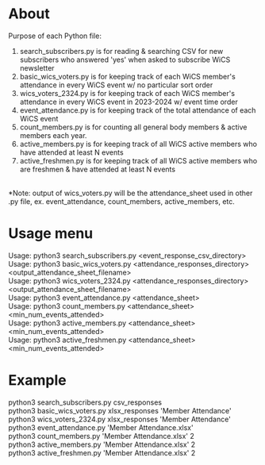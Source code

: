 # About
Purpose of each Python file:
<ol>
    <li>search_subscribers.py is for reading & searching CSV for new subscribers who answered 'yes' when asked to subscribe WiCS newsletter</li>
    <li>basic_wics_voters.py is for keeping track of each WiCS member's attendance in every WiCS event w/ no particular sort order</li>
    <li>wics_voters_2324.py is for keeping track of each WiCS member's attendance in every WiCS event in 2023-2024 w/ event time order </li>
    <li>event_attendance.py is for keeping track of the total attendance of each WiCS event</li>
    <li>count_members.py is for counting all general body members & active members each year.</li>
    <li>active_members.py is for keeping track of all WiCS active members who have attended at least N events</li>
    <li>active_freshmen.py is for keeping track of all WiCS active members who are freshmen & have attended at least N events</li>
</ol>

<br>*Note: output of wics_voters.py will be the attendance_sheet used in other .py file, ex. event_attendance, count_members, active_members, etc.

# Usage menu
Usage: python3 search_subscribers.py <event_response_csv_directory>
<br>Usage: python3 basic_wics_voters.py <attendance_responses_directory> <output_attendance_sheet_filename>
<br>Usage: python3 wics_voters_2324.py <attendance_responses_directory> <output_attendance_sheet_filename>
<br>Usage: python3 event_attendance.py <attendance_sheet>
<br>Usage: python3 count_members.py <attendance_sheet> <min_num_events_attended>
<br>Usage: python3 active_members.py <attendance_sheet> <min_num_events_attended>
<br>Usage: python3 active_freshmen.py <attendance_sheet> <min_num_events_attended>

# Example
python3 search_subscribers.py csv_responses
<br>python3 basic_wics_voters.py xlsx_responses 'Member Attendance'
<br>python3 wics_voters_2324.py xlsx_responses 'Member Attendance'
<br>python3 event_attendance.py 'Member Attendance.xlsx'
<br>python3 count_members.py 'Member Attendance.xlsx' 2
<br>python3 active_members.py 'Member Attendance.xlsx' 2
<br>python3 active_freshmen.py 'Member Attendance.xlsx' 2
